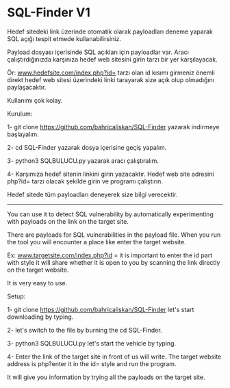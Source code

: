 # SQL-Finder V1

Hedef sitedeki link üzerinde otomatik olarak payloadları deneme yaparak SQL açığı tespit etmede kullanabilirsiniz. 

Payload  dosyası içerisinde SQL açıkları için payloadlar var.  Aracı çalıştırdığınızda karşınıza hedef web sitesini girin tarzı bir yer karşılayacak. 

Ör: www.hedefsite.com/index.php?id= tarzı olan id kısımı girmeniz önemli direkt hedef web sitesi üzerindeki linki tarayarak size açık olup olmadığını paylaşacaktır. 

Kullanımı çok kolay. 

Kurulum: 

1- git clone https://github.com/bahricaliskan/SQL-Finder yazarak indirmeye başlayalım. 

2- cd SQL-Finder yazarak dosya içerisine geçiş yapalım. 

3- python3 SQLBULUCU.py yazarak aracı çalıştıralım. 

4- Karşımıza hedef sitenin linkini girin yazacaktır. Hedef web site adresini php?id= tarzı olacak şekilde girin ve programı çalıştırın. 

Hedef sitede tüm payloadları deneyerek size bilgi verecektir. 

--------------------------------------------------------------------------------------------------------------------------------------------------------------------

You can use it to detect SQL vulnerability by automatically experimenting with payloads on the link on the target site.

There are payloads for SQL vulnerabilities in the payload file. When you run the tool you will encounter a place like enter the target website.

Ex: www.targetsite.com/index.php?id = it is important to enter the id part with style it will share whether it is open to you by scanning the link directly on the target website.

It is very easy to use.

Setup:

1- git clone https://github.com/bahricaliskan/SQL-Finder let's start downloading by typing.

2- let's switch to the file by burning the cd SQL-Finder.

3- python3 SQLBULUCU.py let's start the vehicle by typing.

4- Enter the link of the target site in front of us will write. The target website address is php?enter it in the id= style and run the program.

It will give you information by trying all the payloads on the target site.

